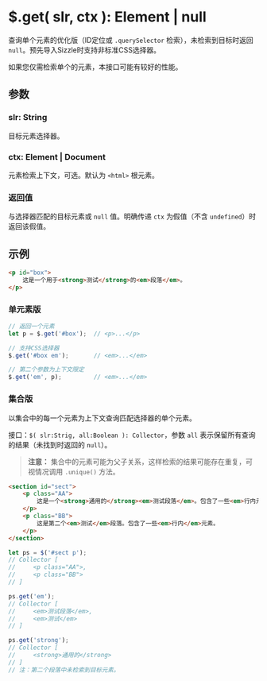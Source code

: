 # $.get( slr, ctx ): Element | null

查询单个元素的优化版（ID定位或 `.querySelector` 检索），未检索到目标时返回 `null`。预先导入Sizzle时支持非标准CSS选择器。

如果您仅需检索单个的元素，本接口可能有较好的性能。


## 参数

### slr: String

目标元素选择器。


### ctx: Element | Document

元素检索上下文，可选。默认为 `<html>` 根元素。


### 返回值

与选择器匹配的目标元素或 `null` 值。明确传递 `ctx` 为假值（不含 `undefined`）时返回该假值。


## 示例

```html
<p id="box">
    这是一个用于<strong>测试</strong>的<em>段落</em>。
</p>
```


### 单元素版

```js
// 返回一个元素
let p = $.get('#box');  // <p>...</p>

// 支持CSS选择器
$.get('#box em');       // <em>...</em>

// 第二个参数为上下文限定
$.get('em', p);         // <em>...</em>
```


### 集合版

以集合中的每一个元素为上下文查询匹配选择器的单个元素。

接口：`$( slr:Strig, all:Boolean ): Collector`，参数 `all` 表示保留所有查询的结果（未找到时返回的 `null`）。

> **注意：**
> 集合中的元素可能为父子关系，这样检索的结果可能存在重复，可视情况调用 `.unique()` 方法。

```html
<section id="sect">
    <p class="AA">
        这是一个<strong>通用的</strong><em>测试段落</em>。包含了一些<em>行内元素</em>。
    </p>
    <p class="BB">
        这是第二个<em>测试</em>段落。包含了一些<em>行内</em>元素。
    </p>
</section>
```

```js
let ps = $('#sect p');
// Collector [
//     <p class="AA">,
//     <p class="BB">
// ]

ps.get('em');
// Collector [
//     <em>测试段落</em>,
//     <em>测试</em>
// ]

ps.get('strong');
// Collector [
//     <strong>通用的</strong>
// ]
// 注：第二个段落中未检索到目标元素。
```
